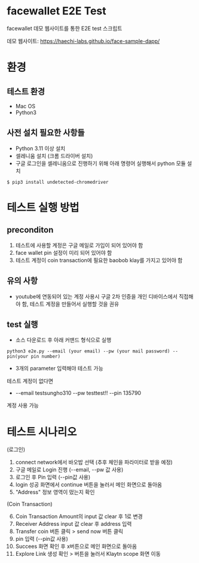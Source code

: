 # facewallet E2E Test
facewallet 데모 웹사이트를 통한 E2E test 스크립트

데모 웹사이트: https://haechi-labs.github.io/face-sample-dapp/

# 환경

## 테스트 환경
- Mac OS
- Python3

## 사전 설치 필요한 사항들

- Python 3.11 이상 설치
- 셀레니움 설치 (크롬 드라이버 설치)
- 구글 로그인을 셀레니움으로 진행하기 위해 아래 명령어 실행해서 python 모듈 설치
```
$ pip3 install undetected-chromedriver

```




# 테스트 실행 방법
## preconditon
1. 테스트에 사용할 계정은 구글 메일로 가입이 되어 있어야 함
2. face wallet pin 설정이 미리 되어 있어야 함
3. 테스트 계정이 coin transaction에 필요한 baobob klay를 가지고 있어야 함 

## 유의 사항
- youtube에 연동되어 있는 계정 사용시 구글 2차 인증을 개인 디바이스에서 직접해야 함, 테스트 계정을 만들어서 실행할 것을 권유

## test 실행
- 소스 다운로드 후 아래 커맨드 형식으로 실행
```
python3 e2e.py --email (your email) --pw (your mail password) --pin(your pin number)
```
- 3개의 parameter 입력해야 테스트 가능

테스트 계정이 없다면 

- --email testsungho310 --pw testtest!! --pin 135790

계정 사용 가능 

# 테스트 시나리오
(로그인)
1. connect network에서 바오밥 선택 (추후 체인을 파라미터로 받을 예정)
2. 구글 메일로 Login 진행 (--email, --pw 값 사용)
3. 로그인 후 Pin 입력 (--pin값 사용)
4. login 성공 화면에서 continue 버튼을 눌러서 메인 화면으로 돌아옴
5. "Address" 정보 영역이 떴는지 확인

(Coin Transaction)

6. Coin Transaction Amount의 input 값 clear 후 1로 변경
7. Receiver Address input 값 clear 후 address 입력
8. Transfer coin 버튼 클릭 > send now 버튼 클릭 
9. pin 입력 (--pin값 사용)
10. Succees 화면 확인 후 x버튼으로 메인 화면으로 돌아옴
11. Explore Link 생성 확인 > 버튼을 눌러서 Klaytn scope 화면 이동
